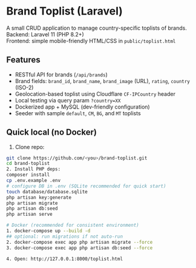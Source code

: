 # Brand Toplist (Laravel)

A small CRUD application to manage country-specific toplists of brands.
Backend: Laravel 11 (PHP 8.2+)  
Frontend: simple mobile-friendly HTML/CSS in `public/toplist.html`

## Features
- RESTful API for brands (`/api/brands`)
- Brand fields: `brand_id`, `brand_name`, `brand_image` (URL), `rating`, `country` (ISO-2)
- Geolocation-based toplist using Cloudflare `CF-IPCountry` header
- Local testing via query param `?country=XX`
- Dockerized app + MySQL (dev-friendly configuration)
- Seeder with sample `default`, `CM`, `BG`, and `MT` toplists

## Quick local (no Docker)
1. Clone repo:
```bash
git clone https://github.com/<you>/brand-toplist.git
cd brand-toplist
2. Install PHP deps:
composer install
cp .env.example .env
# configure DB in .env (SQLite recommended for quick start)
touch database/database.sqlite
php artisan key:generate
php artisan migrate
php artisan db:seed
php artisan serve

# Docker (recommended for consistent environment)
1. docker-compose up --build -d
## optional: run migrations if not auto-run
2. docker-compose exec app php artisan migrate --force
3. docker-compose exec app php artisan db:seed --force

4. Open: http://127.0.0.1:8000/toplist.html
